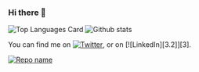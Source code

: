 ### Hi there 👋


![Top Languages Card](https://github-readme-stats.vercel.app/api/top-langs/?username=yigitkemal)
![Github stats](https://github-readme-stats.vercel.app/api?username=yigitkemal&theme=highcontrast&show_icons=true&count_private=true)

<!-- Actual text -->

You can find me on [![Twitter][1.2]][1], or on [![LinkedIn][3.2]][3].

<!-- Icons -->

[1.2]: http://i.imgur.com/wWzX9uB.png (twitter icon without padding)
[2.2]: https://raw.githubusercontent.com/MartinHeinz/MartinHeinz/master/linkedin-3-16.png (LinkedIn icon without padding)

<!-- Links to your social media accounts -->

[1]: https://twitter.com/yigitkemalagac
[2]: https://www.linkedin.com/in/yigitkemalagac/

[![Repo name](https://github-readme-stats.vercel.app/api/pin/?username=yigitkemal&repo=Quotes-App)](https://github.com/yigitkemal/Quotes-App)

<!--
**yigitkemal/yigitkemal** is a ✨ _special_ ✨ repository because its `README.md` (this file) appears on your GitHub profile.

Here are some ideas to get you started:

- 🔭 I’m currently working on ...
- 🌱 I’m currently learning ...
- 👯 I’m looking to collaborate on ...
- 🤔 I’m looking for help with ...
- 💬 Ask me about ...
- 📫 How to reach me: ...
- 😄 Pronouns: ...
- ⚡ Fun fact: ...
-->
